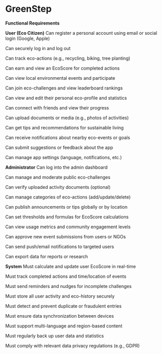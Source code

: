 # GreenStep
****Functional Requirements****

**User (Eco Citizen)**
Can register a personal account using email or social login (Google, Apple)

Can securely log in and log out

Can track eco-actions (e.g., recycling, biking, tree planting)

Can earn and view an EcoScore for completed actions

Can view local environmental events and participate

Can join eco-challenges and view leaderboard rankings

Can view and edit their personal eco-profile and statistics

Can connect with friends and view their progress

Can upload documents or media (e.g., photos of activities)

Can get tips and recommendations for sustainable living

Can receive notifications about nearby eco-events or goals

Can submit suggestions or feedback about the app

Can manage app settings (language, notifications, etc.)

**Administrator**
Can log into the admin dashboard

Can manage and moderate public eco-challenges

Can verify uploaded activity documents (optional)

Can manage categories of eco-actions (add/update/delete)

Can publish announcements or tips globally or by location

Can set thresholds and formulas for EcoScore calculations

Can view usage metrics and community engagement levels

Can approve new event submissions from users or NGOs

Can send push/email notifications to targeted users

Can export data for reports or research

**System**
Must calculate and update user EcoScore in real-time

Must track completed actions and time/location of events

Must send reminders and nudges for incomplete challenges

Must store all user activity and eco-history securely

Must detect and prevent duplicate or fraudulent entries

Must ensure data synchronization between devices

Must support multi-language and region-based content

Must regularly back up user data and statistics

Must comply with relevant data privacy regulations (e.g., GDPR)
